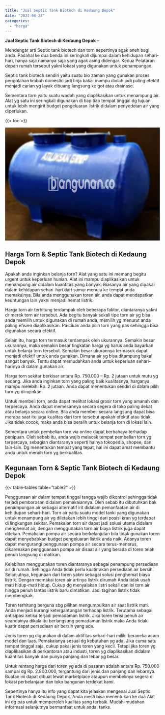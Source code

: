 ```yaml
---
title: "Jual Septic Tank Biotech di Kedaung Depok"
date: "2024-08-24"
categories: 
  - "harga"
---
```


**Jual Septic Tank Biotech di Kedaung Depok** –

Mendengar arti Septic tank biotech dan torn sepertinya agak aneh bagi anda. Padahal ke dua benda ini seringkali dijumpai dalam kehidupan sehari-hari, hanya saja namanya saja yang agak asing didengar. Kedua Pelataran depan rumah tersebut yakni lokasi yang digunakan untuk penampungan.

Septic tank biotech sendiri yaitu suatu bio zaman yang gunakan proses pengolahan limbah domestic jadi tinja bakal mampu diolah jadi paling efektif menjadi carian yg layak dibuang langsung ke got atau drainase.

Sementara torn yaitu suatu wadah yang diaplikasikan untuk menampung air. Alat yg satu ini seringkali digunakan di tiap tiap tempat tinggal dg tujuan untuk lebih mengirit budget pengeluaran listrik didalam penyedotan air yang diperlukan.

{{< toc >}}

![Jual Septic Tank Biotech di Kedaung Depok](/images/jual-bio-septictank-09.png)

## Harga Torn & Septic Tank Biotech di Kedaung Depok

Apakah anda inginkan belanja torn? Alat yang satu ini memang begitu urgent untuk keperluan hunian. Alat ini mampu diaplikasikan untuk menampung air didalam kuantitas yang banyak. Biasanya air yang dipakai dalam kehidupan sehari-hari dari sumur menuju ke tempat anda memakainya. Bila anda menggunakan toren air, anda dapat mendapatkan keuntungan lain yakni menjadi hemat listrik.

Harga torn air terhitung terdampak oleh beberapa faktor, diantaranya yakni dr merek torn air tersebut. Ada begitu banyak sekali tipe torn air yg bisa anda memilih untuk digunakan di rumah anda, memilih yg menurut anda paling efisien diaplikasikan. Pastikan anda pilih torn yang pas sehingga bisa digunakan secara efektif.

Selain itu, harga torn termasuk terdampak oleh ukurannya. Semakin besar ukurannya, maka semakin besar tingkatan harga yg harus anda bayarkan untuk belanja torn tersebut. Semakin besar ukurannya termasuk dapat menjadi efektif untuk anda gunakan. Dimana air yg bisa ditampung bakal sangat banyak. Tentu dapat memudahkan anda untuk keperluan sehari-harinya di dalam gunakan air.

Harga torn sekitar berkisar antara Rp. 750.000 – Rp. 2 jutaan untuk mutu yg sedang. Jika anda inginkan torn yang paling baik kualitasnya, harganya mampu melebihi Rp. 2 jutaan. Anda dapat menentukan sendiri di dalam pilih torn yg diinginkan.

Untuk membeli torn, anda dapat melihat lokasi grosir torn yang amanah dan terpercaya. Anda dapat memesannya secara segera di toko paling dekat atau belanja secara online. Bila anda membeli secara langsung dapat bisa meraba saat itu juga kualitas dari torn tersebut apakah efektif atau tidak. Jika tidak cocok, maka anda bisa beralih untuk belanja torn di lokasi lain.

Sementara untuk pembelian torn via online dapat berbahaya terhadap penipuan. Oleh sebab itu, anda wajib melacak tempat pembelian torn yg terpercaya, sebagian diantaranya seperti halnya tokopedia, shopee, dan lain-lain. Dg menentukan tempat yang tepat, hal ini dapat amat membantu anda untuk meraih torn yg berkualitas.

## Kegunaan Torn & Septic Tank Biotech di Kedaung Depok

{{< table-tables table="table2" >}}

Penggunaan air dalam tempat tinggal tangga wajib dikontrol sehingga tidak terjadi pemborosan didalam pemakaiannya. Oleh sebab itu dibutuhkan bak penampungan air sebagai alternatif irit didalam pemanfaatan air di kehidupan sehari-hari. Torn air yaitu suatu model tanki yang digunakan untuk menampung air yg diletakan lebih tinggi dari posisi kran yg terdapat di lingkungan sekitar. Pemakaian torn air dapat jadi solusi utama didalam menghemat air, dengan menggunakan torn air biaya listrik juga dapat ditekan. Pemakaian pompa air secara berkelanjutan bila tidak gunakan toren dapat menyebabkan budget pengeluaran listrik anda naik. Adanya toren dapat mengurangi penggunaan pompa air secara terus-menerus, dikarenakan pengguanaan pompa air disaat air yang berada di toren telah penuh langsung di matikan.

Kelebihan menggunakan toren diantaranya sebagai penampung persediaan air di rumah. Sehingga Anda tidak perlu kuatir akan persediaan air bersih. Selanjutnya, kegunaan dari toren yakni sebagai solusi penghemat biaya listrik. Dengan memakai toren air artinya listrik dirumah Anda tidak usah mati hidup-mati hidup. Cukup dg menyalakan listri sekali dan isi torn air hingga penuh lantas listrik baru dimatikan. Jadi tagihan listrik tidak membengkak.

Toren terhitung berguna sbg pilihan mengumpulkan air saat listrik mati. Anda menjadi kurangi ketergantungan terhadap listrik. Terutama sebagai antisipasi ketika terjadi pemadaman listrik. Jika toren terisi penuh air seandainya dikala itu berlangsung pemadaman listrik maka Anda tidak kuatir dapat persediaan air bersih yang ada.

Jenis toren yg digunakan di dalam aktifitas sehari-hari miliki beraneka acam model dan luas. Pemakaianya sesuai dg kebutuhan yg ada. Jika cuma satu tempat tinggal saja, cukup pakai jenis toren yang kecil. Tetapi jika toren yg diaplikasikan di perkantoran atau industi, toren yg diaplikasikan didalam kuantitas banyak dan punya panjang dan lebar yg besar.

Untuk rentang harga dari toren yg ada di pasaran adalah antara Rp. 750.000 sampai dg Rp. 2.800.000, tergantung dari jenis dan panjang dan lebarnya. Buatan ini dapat dibuat lewat marketplace ataupun membelinya segera di lokasi perbelanjaan dan toko bangunan terdekat kami.

Sepertinya hanya itu info yang dapat kita jelaskan mengenai Jual Septic Tank Biotech di Kedaung Depok. Anda mesti bisa menentukan ke dua Alat ini dg pas untuk memperoleh kualitas yang terbaik. Mudah-mudahan informasi selanjutnya bermanfaat untuk anda, tanks.
